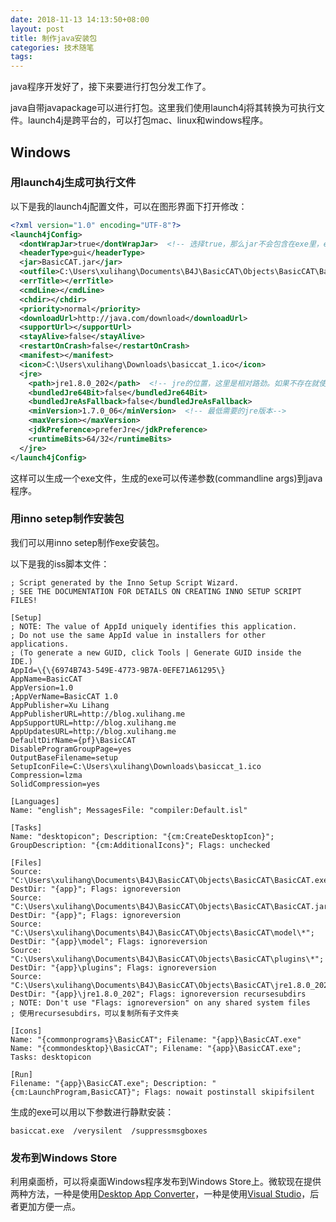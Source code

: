 ```yaml
---
date: 2018-11-13 14:13:50+08:00
layout: post
title: 制作java安装包
categories: 技术随笔
tags: 
---
```


java程序开发好了，接下来要进行打包分发工作了。

java自带javapackage可以进行打包。这里我们使用launch4j将其转换为可执行文件。launch4j是跨平台的，可以打包mac、linux和windows程序。

## Windows

### 用launch4j生成可执行文件

以下是我的launch4j配置文件，可以在图形界面下打开修改：

```xml
<?xml version="1.0" encoding="UTF-8"?>
<launch4jConfig>
  <dontWrapJar>true</dontWrapJar>  <!-- 选择true，那么jar不会包含在exe里，exe主要是运行java -jar命令 -->
  <headerType>gui</headerType>
  <jar>BasicCAT.jar</jar>
  <outfile>C:\Users\xulihang\Documents\B4J\BasicCAT\Objects\BasicCAT\BasicCAT.exe</outfile>
  <errTitle></errTitle>
  <cmdLine></cmdLine>
  <chdir></chdir>
  <priority>normal</priority>
  <downloadUrl>http://java.com/download</downloadUrl>
  <supportUrl></supportUrl>
  <stayAlive>false</stayAlive>
  <restartOnCrash>false</restartOnCrash>
  <manifest></manifest>
  <icon>C:\Users\xulihang\Downloads\basiccat_1.ico</icon>
  <jre>
    <path>jre1.8.0_202</path>  <!-- jre的位置，这里是相对路劲。如果不存在就使用系统自带的jre-->
    <bundledJre64Bit>false</bundledJre64Bit>
    <bundledJreAsFallback>false</bundledJreAsFallback>
    <minVersion>1.7.0_06</minVersion>  <!-- 最低需要的jre版本-->
    <maxVersion></maxVersion>
    <jdkPreference>preferJre</jdkPreference>
    <runtimeBits>64/32</runtimeBits>
  </jre>
</launch4jConfig>
```

这样可以生成一个exe文件，生成的exe可以传递参数(commandline args)到java程序。

### 用inno setep制作安装包

我们可以用inno setep制作exe安装包。

以下是我的iss脚本文件：

```
; Script generated by the Inno Setup Script Wizard.
; SEE THE DOCUMENTATION FOR DETAILS ON CREATING INNO SETUP SCRIPT FILES!

[Setup]
; NOTE: The value of AppId uniquely identifies this application.
; Do not use the same AppId value in installers for other applications.
; (To generate a new GUID, click Tools | Generate GUID inside the IDE.)
AppId=\{\{6974B743-549E-4773-9B7A-0EFE71A61295\}
AppName=BasicCAT
AppVersion=1.0
;AppVerName=BasicCAT 1.0
AppPublisher=Xu Lihang
AppPublisherURL=http://blog.xulihang.me
AppSupportURL=http://blog.xulihang.me
AppUpdatesURL=http://blog.xulihang.me
DefaultDirName={pf}\BasicCAT
DisableProgramGroupPage=yes
OutputBaseFilename=setup
SetupIconFile=C:\Users\xulihang\Downloads\basiccat_1.ico
Compression=lzma
SolidCompression=yes

[Languages]
Name: "english"; MessagesFile: "compiler:Default.isl"

[Tasks]
Name: "desktopicon"; Description: "{cm:CreateDesktopIcon}"; GroupDescription: "{cm:AdditionalIcons}"; Flags: unchecked

[Files]
Source: "C:\Users\xulihang\Documents\B4J\BasicCAT\Objects\BasicCAT\BasicCAT.exe"; DestDir: "{app}"; Flags: ignoreversion
Source: "C:\Users\xulihang\Documents\B4J\BasicCAT\Objects\BasicCAT\BasicCAT.jar"; DestDir: "{app}"; Flags: ignoreversion
Source: "C:\Users\xulihang\Documents\B4J\BasicCAT\Objects\BasicCAT\model\*"; DestDir: "{app}\model"; Flags: ignoreversion
Source: "C:\Users\xulihang\Documents\B4J\BasicCAT\Objects\BasicCAT\plugins\*"; DestDir: "{app}\plugins"; Flags: ignoreversion
Source: "C:\Users\xulihang\Documents\B4J\BasicCAT\Objects\BasicCAT\jre1.8.0_202\*"; DestDir: "{app}\jre1.8.0_202"; Flags: ignoreversion recursesubdirs
; NOTE: Don't use "Flags: ignoreversion" on any shared system files
; 使用recursesubdirs，可以复制所有子文件夹

[Icons]
Name: "{commonprograms}\BasicCAT"; Filename: "{app}\BasicCAT.exe"
Name: "{commondesktop}\BasicCAT"; Filename: "{app}\BasicCAT.exe"; Tasks: desktopicon

[Run]
Filename: "{app}\BasicCAT.exe"; Description: "{cm:LaunchProgram,BasicCAT}"; Flags: nowait postinstall skipifsilent
```

生成的exe可以用以下参数进行静默安装：

`basiccat.exe  /verysilent  /suppressmsgboxes`

### 发布到Windows Store

利用桌面桥，可以将桌面Windows程序发布到Windows Store上。微软现在提供两种方法，一种是使用[Desktop App Converter](https://docs.microsoft.com/zh-cn/windows/uwp/porting/desktop-to-uwp-run-desktop-app-converter)，一种是使用[Visual Studio](https://docs.microsoft.com/zh-cn/windows/uwp/porting/desktop-to-uwp-packaging-dot-net)，后者更加方便一点。



